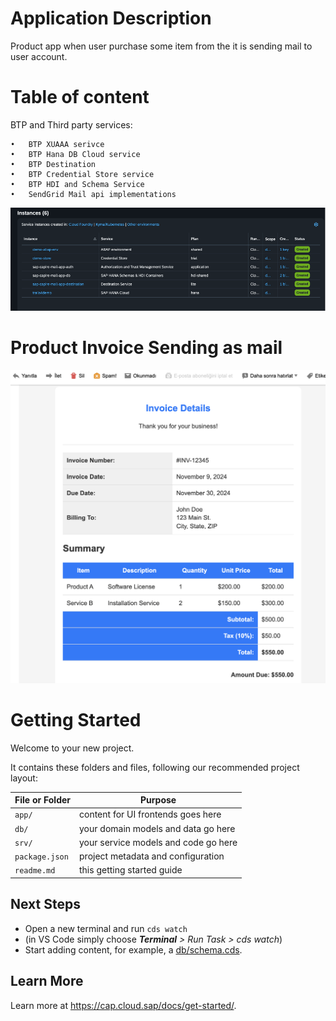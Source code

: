 # Application Description

Product app when user purchase some item from the it is sending mail to user account.

# Table of content

BTP and Third party services:

    •	BTP XUAAA serivce
    •	BTP Hana DB Cloud service
    •	BTP Destination
    •	BTP Credential Store service
    •	BTP HDI and Schema Service
    •	SendGrid Mail api implementations
    
![BTP](./assets/btp.png)

# Product Invoice Sending as mail

![Invoice](./assets/image.png)


# Getting Started

Welcome to your new project.

It contains these folders and files, following our recommended project layout:

File or Folder | Purpose
---------|----------
`app/` | content for UI frontends goes here
`db/` | your domain models and data go here
`srv/` | your service models and code go here
`package.json` | project metadata and configuration
`readme.md` | this getting started guide


## Next Steps

- Open a new terminal and run `cds watch`
- (in VS Code simply choose _**Terminal** > Run Task > cds watch_)
- Start adding content, for example, a [db/schema.cds](db/schema.cds).


## Learn More

Learn more at https://cap.cloud.sap/docs/get-started/.
